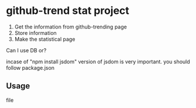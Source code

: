 # github-trend stat project
1. Get the information from github-trending page
2. Store information
3. Make the statistical page

Can I use DB or?

incase of "npm install jsdom" version of jsdom is very important.
you should follow package.json

Usage
--------------------
file 
